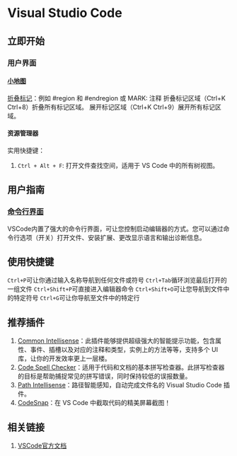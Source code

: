# Visual Studio Code

## 立即开始

### 用户界面

#### [小地图](https://code.visualstudio.com/docs/getstarted/userinterface#_minimap)

[折叠标记](https://code.visualstudio.com/docs/editor/codebasics#_folding)：例如 #region 和 #endregion 或 MARK: 注释
折叠标记区域（Ctrl+K Ctrl+8）折叠所有标记区域。
展开标记区域（Ctrl+K Ctrl+9）展开所有标记区域。

#### 资源管理器

实用快捷键：

1. `Ctrl + Alt + F`: 打开文件查找空间，适用于 VS Code 中的所有树视图。

## 用户指南

### [命令行界面](https://code.visualstudio.com/docs/editor/command-line)

VSCode内置了强大的命令行界面，可让您控制启动编辑器的方式。您可以通过命令行选项（开关）打开文件、安装扩展、更改显示语言和输出诊断信息。

## 使用快捷键

`Ctrl+P`可让你通过输入名称导航到任何文件或符号
`Ctrl+Tab`循环浏览最后打开的一组文件
`Ctrl+Shift+P`可直接进入编辑器命令
`Ctrl+Shift+O`可让您导航到文件中的特定符号
`Ctrl+G`可让你导航至文件中的特定行

## 推荐插件

1. [Common Intellisense](https://marketplace.visualstudio.com/items?itemName=simonhe.common-intellisense)：此插件能够提供超级强大的智能提示功能，包含属性、事件、插槽以及对应的注释和类型，实例上的方法等等，支持多个 UI 库，让你的开发效率更上一层楼。
2. [Code Spell Checker](https://marketplace.visualstudio.com/items?itemName=streetsidesoftware.code-spell-checker)：适用于代码和文档的基本拼写检查器。此拼写检查器的目标是帮助捕捉常见的拼写错误，同时保持较低的误报数量。
3. [Path Intellisense](https://marketplace.visualstudio.com/items?itemName=christian-kohler.path-intellisense)：路径智能感知，自动完成文件名的 Visual Studio Code 插件。
4. [CodeSnap](https://marketplace.visualstudio.com/items?itemName=adpyke.codesnap)：在 VS Code 中截取代码的精美屏幕截图！

## 相关链接

1. [VSCode官方文档](https://code.visualstudio.com/docs)

